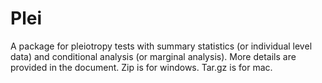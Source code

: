 # Plei
A package for pleiotropy tests with summary statistics (or individual level data) and conditional analysis (or marginal analysis). More details are provided in the document.
Zip is for windows. Tar.gz is for mac.
